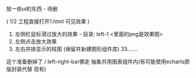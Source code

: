 放一些ui的东西 - 待删

( 1/2 工程直接打开1.html 可见效果 )

1. 左侧栏鼠标滑过放大的效果 - 目录: left-1 <里面的png是效果图>
2. 左侧点击放大效果
3. 左右并排显示的柱图 (保留并新建图形组件库) 33.......

这个准备删掉了 / left-right-bar挪走 抽象共用图表组件内(有可能使用echarts原版封装代替 现有)
